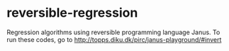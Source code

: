 # reversible-regression
Regression algorithms using reversible programming language Janus. To run these codes, go to http://topps.diku.dk/pirc/janus-playground/#invert
